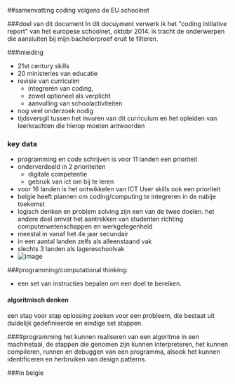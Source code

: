 ##samenvatting coding volgens de EU schoolnet


###doel van dit document
In dit docuyment verwerk ik het "coding initiative report" van het europese schoolnet, oktobr 2014. ik tracht de onderwerpen die aansluiten bij mijn bachelorproef eruit te filteren.

###inleiding

- 21st century skills
- 20 ministeries van educatie
- revisie van curriculim 
   - integreren van coding, 
   - zowel optioneel als verplicht
   - aanvulling van schoolactiviteiten
- nog veel onderzoek nodig
- tijdsversgil tussen het invuren van dit curriculum en het opleiden van leerkrachten die hierop moeten antwoorden

### key data

- programming en code schrijven is voor 11 landen een prioriteit
- onderverdeeld in 2 prioriteiten
   - digitale competentie
   - gebruik van ict om bij te leren
- voor 16 landen is het ontwikkelen van ICT User skills ook een prioriteit
- belgie heeft plannen om coding/computing te integreren in de nabije toekomst
- logisch denken en problem solving zijn een  van de twee doelen. het andere doel omvat het aantrekken van studenten richting computerwetenschappen en werkgelegenheid 
- meestal in vanaf het 4e jaar secundair
- in een aantal landen zelfs als alleenstaand vak
- slechts 3 landen als lagereschoolvak
- ![image](overview.png)


###programming/computational thinking:
- een set van instructies bepalen om een doel te bereiken. 

#### algoritmisch denken
een stap voor stap oplossing zoeken voor een probleem, die bestaat uit duidelijk gedefinieerde en eindige set stappen. 

####programming
het kunnen realiseren van een algoritme in een machinetaal, de stappen die genomen zijn kunnen interpreteren, het kunnen compileren, runnen en debuggen van een programma, alsook het kunnen identificeren en herbruiken van design patterns.

###in belgie



